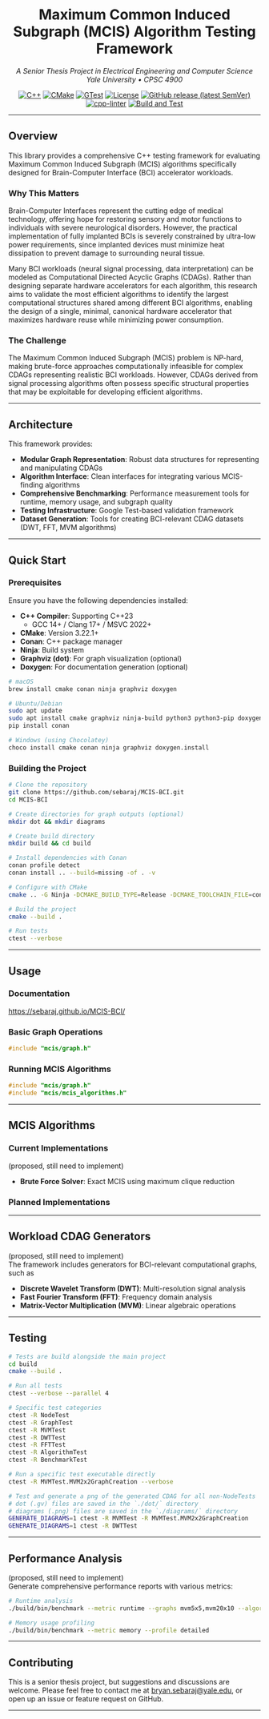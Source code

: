 <div align="center">

# Maximum Common Induced Subgraph (MCIS) Algorithm Testing Framework

_A Senior Thesis Project in Electrical Engineering and Computer Science_\
_Yale University • CPSC 4900_

[![C++](https://img.shields.io/badge/C++-23-blue.svg?style=flat&logo=cplusplus)](https://en.cppreference.com/w/cpp/23)
[![CMake](https://img.shields.io/badge/CMake-3.22+-green.svg?style=flat&logo=cmake)](https://cmake.org/)
[![GTest](https://img.shields.io/badge/Testing-Google%20Test-red.svg?style=flat)](https://github.com/google/googletest)
[![License](https://img.shields.io/badge/License-MIT-yellow.svg?style=flat)](LICENSE)
[![GitHub release (latest
SemVer)](https://img.shields.io/github/v/release/sebaraj/MCIS-BCI?include_prereleases?sort=semver?display_name=tag)](https://github.com/sebaraj/MCIS-BCI/releases/latest)\
[![cpp-linter](https://github.com/sebaraj/MCIS-BCI/actions/workflows/cpp-linter.yml/badge.svg)](https://github.com/sebaraj/MCIS-BCI/actions/workflows/cpp-linter.yml)
[![Build and Test](https://github.com/sebaraj/MCIS-BCI/actions/workflows/build-and-test.yml/badge.svg)](https://github.com/sebaraj/MCIS-BCI/actions/workflows/build-and-test.yml)

</div>

---

## Overview

This library provides a comprehensive C++ testing framework for evaluating Maximum Common Induced
Subgraph (MCIS) algorithms specifically designed for Brain-Computer Interface (BCI) accelerator
workloads.

### Why This Matters

Brain-Computer Interfaces represent the cutting edge of medical technology, offering hope for
restoring sensory and motor functions to individuals with severe neurological disorders. However,
the practical implementation of fully implanted BCIs is severely constrained by ultra-low power
requirements, since implanted devices must minimize heat dissipation to prevent damage to surrounding
neural tissue.

Many BCI workloads (neural signal processing, data interpretation) can be modeled as Computational
Directed Acyclic Graphs (CDAGs). Rather than designing separate hardware accelerators for each
algorithm, this research aims to validate the most efficient algorithms to identify the largest computational structures shared among different BCI
algorithms, enabling the design of a single, minimal, canonical hardware accelerator that
maximizes hardware reuse while minimizing power consumption.

### The Challenge

The Maximum Common Induced Subgraph (MCIS) problem is NP-hard, making brute-force approaches computationally infeasible for complex CDAGs representing realistic BCI workloads. However, CDAGs derived from signal processing algorithms often possess specific structural properties that may be exploitable for developing efficient algorithms.

---

## Architecture

This framework provides:

- **Modular Graph Representation**: Robust data structures for representing and manipulating CDAGs
- **Algorithm Interface**: Clean interfaces for integrating various MCIS-finding algorithms
- **Comprehensive Benchmarking**: Performance measurement tools for runtime, memory usage, and subgraph quality
- **Testing Infrastructure**: Google Test-based validation framework
- **Dataset Generation**: Tools for creating BCI-relevant CDAG datasets (DWT, FFT, MVM algorithms)

---

## Quick Start

### Prerequisites

Ensure you have the following dependencies installed:

- **C++ Compiler**: Supporting C++23
  - GCC 14+ / Clang 17+ / MSVC 2022+
- **CMake**: Version 3.22.1+
- **Conan**: C++ package manager
- **Ninja**: Build system
- **Graphviz (dot)**: For graph visualization (optional)
- **Doxygen**: For documentation generation (optional)

```bash
# macOS
brew install cmake conan ninja graphviz doxygen

# Ubuntu/Debian
sudo apt update
sudo apt install cmake graphviz ninja-build python3 python3-pip doxygen
pip install conan

# Windows (using Chocolatey)
choco install cmake conan ninja graphviz doxygen.install
```

### Building the Project

```bash
# Clone the repository
git clone https://github.com/sebaraj/MCIS-BCI.git
cd MCIS-BCI

# Create directories for graph outputs (optional)
mkdir dot && mkdir diagrams

# Create build directory
mkdir build && cd build

# Install dependencies with Conan
conan profile detect
conan install .. --build=missing -of . -v

# Configure with CMake
cmake .. -G Ninja -DCMAKE_BUILD_TYPE=Release -DCMAKE_TOOLCHAIN_FILE=conan_toolchain.cmake -DOpenMP_ROOT=.

# Build the project
cmake --build .

# Run tests
ctest --verbose
```

---

## Usage

### Documentation

https://sebaraj.github.io/MCIS-BCI/

### Basic Graph Operations

```cpp
#include "mcis/graph.h"
```

### Running MCIS Algorithms

```cpp
#include "mcis/graph.h"
#include "mcis/mcis_algorithms.h"

```

---

## MCIS Algorithms

### Current Implementations

(proposed, still need to implement)

- **Brute Force Solver**: Exact MCIS using maximum clique reduction

### Planned Implementations

---

## Workload CDAG Generators

(proposed, still need to implement)\
The framework includes generators for BCI-relevant computational graphs, such as

- **Discrete Wavelet Transform (DWT)**: Multi-resolution signal analysis
- **Fast Fourier Transform (FFT)**: Frequency domain analysis
- **Matrix-Vector Multiplication (MVM)**: Linear algebraic operations

---

## Testing

```bash
# Tests are build alongside the main project
cd build
cmake --build .

# Run all tests
ctest --verbose --parallel 4

# Specific test categories
ctest -R NodeTest
ctest -R GraphTest
ctest -R MVMTest
ctest -R DWTTest
ctest -R FFTTest
ctest -R AlgorithmTest
ctest -R BenchmarkTest

# Run a specific test executable directly
ctest -R MVMTest.MVM2x2GraphCreation --verbose

# Test and generate a png of the generated CDAG for all non-NodeTests
# dot (.gv) files are saved in the `./dot/` directory
# diagrams (.png) files are saved in the `./diagrams/` directory
GENERATE_DIAGRAMS=1 ctest -R MVMTest -R MVMTest.MVM2x2GraphCreation
GENERATE_DIAGRAMS=1 ctest -R DWTTest
```

---

## Performance Analysis

(proposed, still need to implement)\
Generate comprehensive performance reports with various metrics:

```bash
# Runtime analysis
./build/bin/benchmark --metric runtime --graphs mvm5x5,mvm20x10 --algorithms all

# Memory usage profiling
./build/bin/benchmark --metric memory --profile detailed
```

---

## Contributing

This is a senior thesis project, but suggestions and discussions are welcome. Please feel free to contact me at bryan.sebaraj@yale.edu,
or open up an issue or feature request on GitHub.

---
